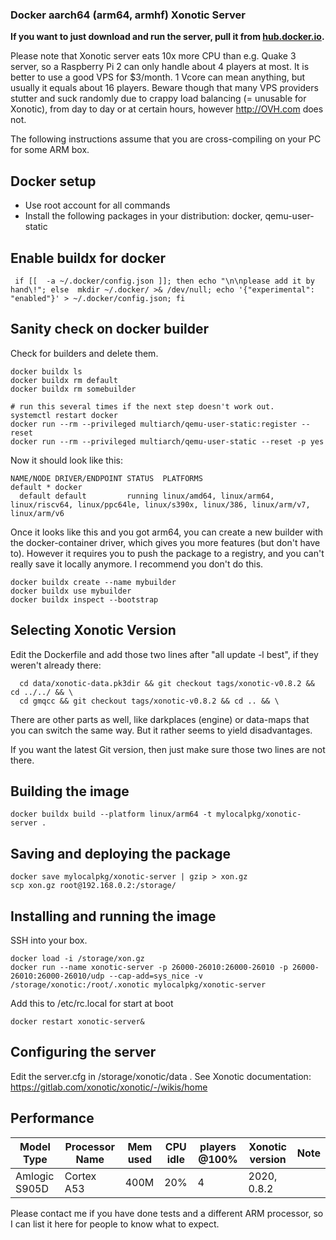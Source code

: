 ### Docker aarch64 (arm64, armhf) Xonotic Server

**If you want to just download and run the server, pull it from [hub.docker.io](https://hub.docker.com/r/ballerburg9005/xonotic-server-arm64).**


Please note that Xonotic server eats 10x more CPU than e.g. Quake 3 server, so a Raspberry Pi 2 can only handle about 4 players at most. It is better to use a good VPS for $3/month. 1 Vcore can mean anything, but usually it equals about 16 players. Beware though that many VPS providers stutter and suck randomly due to crappy load balancing (= unusable for Xonotic), from day to day or at certain hours, however http://OVH.com does not. 

The following instructions assume that you are cross-compiling on your PC for some ARM box.


## Docker setup
* Use root account for all commands
* Install the following packages in your distribution: docker, qemu-user-static


## Enable buildx for docker
```
 if [[  -a ~/.docker/config.json ]]; then echo "\n\nplease add it by hand\!"; else  mkdir ~/.docker/ >& /dev/null; echo '{"experimental": "enabled"}' > ~/.docker/config.json; fi
```


## Sanity check on docker builder

Check for builders and delete them.
```
docker buildx ls
docker buildx rm default
docker buildx rm somebuilder

# run this several times if the next step doesn't work out.
systemctl restart docker
docker run --rm --privileged multiarch/qemu-user-static:register --reset
docker run --rm --privileged multiarch/qemu-user-static --reset -p yes
```

Now it should look like this:
```
NAME/NODE DRIVER/ENDPOINT STATUS  PLATFORMS
default * docker                  
  default default         running linux/amd64, linux/arm64, linux/riscv64, linux/ppc64le, linux/s390x, linux/386, linux/arm/v7, linux/arm/v6
```

Once it looks like this and you got arm64, you can create a new builder with the docker-container driver, which gives you more features (but don't have to). However it requires you to push the package to a registry, and you can't really save it locally anymore. I recommend you don't do this.

```
docker buildx create --name mybuilder
docker buildx use mybuilder
docker buildx inspect --bootstrap
```


## Selecting Xonotic Version

Edit the Dockerfile and add those two lines after "all update -l best", if they weren't already there:

```
  cd data/xonotic-data.pk3dir && git checkout tags/xonotic-v0.8.2 && cd ../../ && \
  cd gmqcc && git checkout tags/xonotic-v0.8.2 && cd .. && \
```

There are other parts as well, like darkplaces (engine) or data-maps that you can switch the same way. But it rather seems to yield disadvantages.

If you want the latest Git version, then just make sure those two lines are not there.


## Building the image

``` 
docker buildx build --platform linux/arm64 -t mylocalpkg/xonotic-server .
```



## Saving and deploying the package
 
```
docker save mylocalpkg/xonotic-server | gzip > xon.gz
scp xon.gz root@192.168.0.2:/storage/

```


## Installing and running the image

SSH into your box.

```
docker load -i /storage/xon.gz
docker run --name xonotic-server -p 26000-26010:26000-26010 -p 26000-26010:26000-26010/udp --cap-add=sys_nice -v /storage/xonotic:/root/.xonotic mylocalpkg/xonotic-server
```

Add this to /etc/rc.local for start at boot

```
docker restart xonotic-server&
```


## Configuring the server

Edit the server.cfg in /storage/xonotic/data . See Xonotic documentation: https://gitlab.com/xonotic/xonotic/-/wikis/home


## Performance

| Model Type                        | Processor Name     | Mem used | CPU idle | players @100% | Xonotic version | Note                        |
|-----------------------------------|--------------------|----------|----------|---------------|-----------------|-----------------------------|
| Amlogic S905D                     | Cortex A53         | 400M     | 20%      | 4             | 2020, 0.8.2     |                             |

Please contact me if you have done tests and a different ARM processor, so I can list it here for people to know what to expect.


